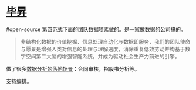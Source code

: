 # [毕昇](https://github.com/dataelement/bisheng)
#open-source
[第四范式](https://dataelem.com/contact/team)下面的团队数据项素做的。是一家做数据的公司搞的。
> 非结构化数据的价值挖掘、信息处理自动化与数据即服务，我们的团队使命与愿景是增强人类对信息的处理与理解速度，消除重复低效劳动并构基于数字空间第二大脑的增强智能系统，并成为驱动社会生产力前进的引擎。

做了很多[数据分析的落地场景](https://dataelem.feishu.cn/wiki/ZfkmwLPfeiAhQSkK2WvcX87unxc)：合同审核，招股书分析等。

支持编排。